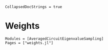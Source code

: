 ```@meta
CollapsedDocStrings = true
```

# Weights

```@autodocs
Modules = [AveragedCircuitEigenvalueSampling]
Pages = ["weights.jl"]
```